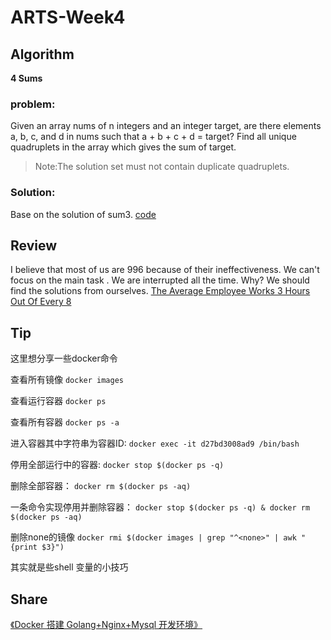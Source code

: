# ARTS-Week4

## Algorithm
**4 Sums**
### problem:
Given an array nums of n integers and an integer target, are there elements a, b, c, and d in nums such that a + b + c + d = target? Find all unique quadruplets in the array which gives the sum of target.

> Note:The solution set must not contain duplicate quadruplets.

### Solution:
Base on the solution of sum3.
 [code](https://github.com/RBowind/RBlog/blob/master/ARTS/week-4/sum4.go)

## Review
I believe that most of us are 996 because of their ineffectiveness. We can't focus on the main task . We are interrupted all the time. Why? We should find the solutions from ourselves.
[The Average Employee Works 3 Hours Out Of Every 8](https://medium.com/swlh/the-average-employee-works-3-hours-out-of-every-8-135f2f042268)


## Tip
这里想分享一些docker命令

查看所有镜像
`docker images`

查看运行容器
`docker ps`

查看所有容器
`docker ps -a`

进入容器其中字符串为容器ID:
`docker exec -it d27bd3008ad9 /bin/bash`

停用全部运行中的容器:
`docker stop $(docker ps -q)`

删除全部容器：
`docker rm $(docker ps -aq)`

一条命令实现停用并删除容器：
`docker stop $(docker ps -q) & docker rm $(docker ps -aq)`

删除none的镜像
`docker rmi $(docker images | grep "^<none>" | awk "{print $3}")`

其实就是些shell 变量的小技巧


## Share
[《Docker 搭建 Golang+Nginx+Mysql 开发环境》](https://github.com/RBowind/RBlog/blob/master/ARTS/week-4/week-4-share.md)


